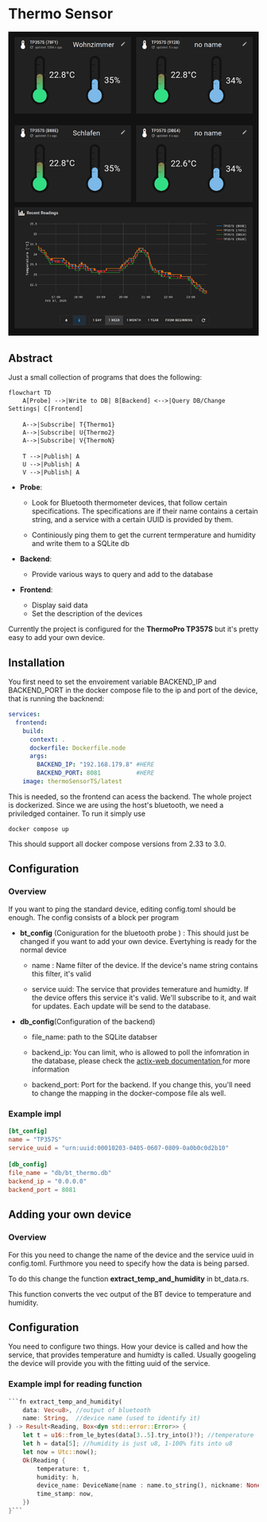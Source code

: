 # Thermo Sensor

![](assets_readme/screenshot.png)

## Abstract

Just a small collection of programs that does the following:

```mermaid
flowchart TD
    A[Probe] -->|Write to DB| B[Backend] <-->|Query DB/Change Settings| C[Frontend]
    
    A-->|Subscribe| T{Thermo1}
    A-->|Subscribe| U{Thermo2}
    A-->|Subscribe| V{ThermoN}

    T -->|Publish| A
    U -->|Publish| A
    V -->|Publish| A
```

- **Probe**:
  
  - Look for Bluetooth thermometer devices, that follow certain specifications. The specifications are if their name contains a certain string, and a service with a certain UUID is provided by them.
  
  - Continiously ping them to get the current termperature and humidity and write them to a SQLite db

- **Backend**:
  
  - Provide various ways to query and add to the database

- **Frontend**:
  
  - Display said data
  - Set the description of the devices

Currently the project is configured for the **ThermoPro TP357S** but it's pretty easy to add your own device.

## Installation

You first need to set the envoirement variable BACKEND_IP and BACKEND_PORT in the docker compose file to the ip and port of the device, that is running the backnend:
```yaml
services:
  frontend:
    build:
      context: .
      dockerfile: Dockerfile.node
      args:
        BACKEND_IP: "192.168.179.8" #HERE
        BACKEND_PORT: 8081          #HERE
    image: thermoSensorTS/latest
```

This is needed, so the frontend can acess the backend.
The whole project is dockerized. Since we are using the host's bluetooth, we need a priviledged container. To run it simply use

```shell
docker compose up
```

This should support all docker compose versions from 2.33 to 3.0.



## Configuration

### Overview

If you want to ping the standard device, editing config.toml should be enough. The config consists of a block per program

- **bt_config** (Coniguration for the bluetooth probe ) : This should just be changed if you want to add your own device. Evertyhing is ready for the normal device
  
  - name : Name filter of the device. If the device's name string contains this filter, it's valid
  
  - service uuid: The service that provides temerature and humidty. If the device offers this service it's valid. We'll subscribe to it, and wait for updates. Each update will be send to the database.

- **db_config**(Configuration of the backend)
  
  - file_name: path to the SQLite databser
  
  - backend_ip: You can limit, who is allowed to poll the infomration in the database, please check the [actix-web documentation ](https://actix.rs/)for more information
  
  - backend_port: Port for the backend. If you change this, you'll need to change the mapping in the docker-compose file als well.

### Example impl

```toml
[bt_config]
name = "TP357S"
service_uuid = "urn:uuid:00010203-0405-0607-0809-0a0b0c0d2b10"

[db_config]
file_name = "db/bt_thermo.db"
backend_ip = "0.0.0.0"
backend_port = 8081
```

## Adding your own device

### Overview

For this you need to change the name of the device and the service uuid in config.toml. Furthmore you need to specify how the data is being parsed.

To do this change the function **extract_temp_and_humidity** in bt_data.rs.

This function converts the vec<u8> output of the BT device to temperature and humidity.

## Configuration

You need to configure two things. How your device is called and how the service, that provides temperature and humidty is called. Usually googeling the device will provide you with the fitting uuid of the service. 

### Example impl for reading function

```rust
```fn extract_temp_and_humidity(
    data: Vec<u8>, //output of bluetooth
    name: String,  //device name (used to identify it)
) -> Result<Reading, Box<dyn std::error::Error>> {
    let t = u16::from_le_bytes(data[3..5].try_into()?); //temperature  is encoded as an u16, which are 2 bytes in the devices's response
    let h = data[5]; //humidity is just u8, 1-100% fits into u8
    let now = Utc::now();
    Ok(Reading {
        temperature: t,
        humidity: h,
        device_name: DeviceName{name : name.to_string(), nickname: None},
        time_stamp: now,
    })
}```
```
